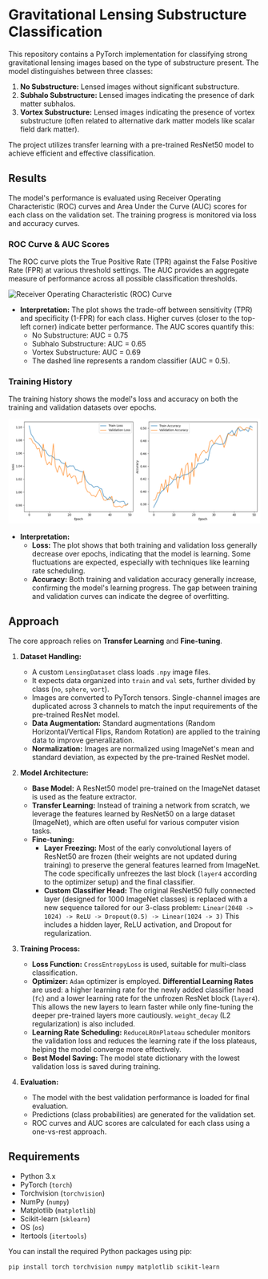 # Gravitational Lensing Substructure Classification

This repository contains a PyTorch implementation for classifying strong gravitational lensing images based on the type of substructure present. The model distinguishes between three classes:
1.  **No Substructure:** Lensed images without significant substructure.
2.  **Subhalo Substructure:** Lensed images indicating the presence of dark matter subhalos.
3.  **Vortex Substructure:** Lensed images indicating the presence of vortex substructure (often related to alternative dark matter models like scalar field dark matter).

The project utilizes transfer learning with a pre-trained ResNet50 model to achieve efficient and effective classification.

## Results

The model's performance is evaluated using Receiver Operating Characteristic (ROC) curves and Area Under the Curve (AUC) scores for each class on the validation set. The training progress is monitored via loss and accuracy curves.

### ROC Curve & AUC Scores

The ROC curve plots the True Positive Rate (TPR) against the False Positive Rate (FPR) at various threshold settings. The AUC provides an aggregate measure of performance across all possible classification thresholds.

![Receiver Operating Characteristic (ROC) Curve](roc_curve.png)

*   **Interpretation:** The plot shows the trade-off between sensitivity (TPR) and specificity (1-FPR) for each class. Higher curves (closer to the top-left corner) indicate better performance. The AUC scores quantify this:
    *   No Substructure: AUC = 0.75
    *   Subhalo Substructure: AUC = 0.65
    *   Vortex Substructure: AUC = 0.69
    *   The dashed line represents a random classifier (AUC = 0.5).

### Training History

The training history shows the model's loss and accuracy on both the training and validation datasets over epochs.

![Training History](training_history.png)

*   **Interpretation:**
    *   **Loss:** The plot shows that both training and validation loss generally decrease over epochs, indicating that the model is learning. Some fluctuations are expected, especially with techniques like learning rate scheduling.
    *   **Accuracy:** Both training and validation accuracy generally increase, confirming the model's learning progress. The gap between training and validation curves can indicate the degree of overfitting.

## Approach

The core approach relies on **Transfer Learning** and **Fine-tuning**.

1.  **Dataset Handling:**
    *   A custom `LensingDataset` class loads `.npy` image files.
    *   It expects data organized into `train` and `val` sets, further divided by class (`no`, `sphere`, `vort`).
    *   Images are converted to PyTorch tensors. Single-channel images are duplicated across 3 channels to match the input requirements of the pre-trained ResNet model.
    *   **Data Augmentation:** Standard augmentations (Random Horizontal/Vertical Flips, Random Rotation) are applied to the training data to improve generalization.
    *   **Normalization:** Images are normalized using ImageNet's mean and standard deviation, as expected by the pre-trained ResNet model.

2.  **Model Architecture:**
    *   **Base Model:** A ResNet50 model pre-trained on the ImageNet dataset is used as the feature extractor.
    *   **Transfer Learning:** Instead of training a network from scratch, we leverage the features learned by ResNet50 on a large dataset (ImageNet), which are often useful for various computer vision tasks.
    *   **Fine-tuning:**
        *   **Layer Freezing:** Most of the early convolutional layers of ResNet50 are frozen (their weights are not updated during training) to preserve the general features learned from ImageNet. The code specifically unfreezes the last block (`layer4` according to the optimizer setup) and the final classifier.
        *   **Custom Classifier Head:** The original ResNet50 fully connected layer (designed for 1000 ImageNet classes) is replaced with a new sequence tailored for our 3-class problem:
            `Linear(2048 -> 1024) -> ReLU -> Dropout(0.5) -> Linear(1024 -> 3)`
            This includes a hidden layer, ReLU activation, and Dropout for regularization.

3.  **Training Process:**
    *   **Loss Function:** `CrossEntropyLoss` is used, suitable for multi-class classification.
    *   **Optimizer:** `Adam` optimizer is employed. **Differential Learning Rates** are used: a higher learning rate for the newly added classifier head (`fc`) and a lower learning rate for the unfrozen ResNet block (`layer4`). This allows the new layers to learn faster while only fine-tuning the deeper pre-trained layers more cautiously. `weight_decay` (L2 regularization) is also included.
    *   **Learning Rate Scheduling:** `ReduceLROnPlateau` scheduler monitors the validation loss and reduces the learning rate if the loss plateaus, helping the model converge more effectively.
    *   **Best Model Saving:** The model state dictionary with the lowest validation loss is saved during training.

4.  **Evaluation:**
    *   The model with the best validation performance is loaded for final evaluation.
    *   Predictions (class probabilities) are generated for the validation set.
    *   ROC curves and AUC scores are calculated for each class using a one-vs-rest approach.

## Requirements

*   Python 3.x
*   PyTorch (`torch`)
*   Torchvision (`torchvision`)
*   NumPy (`numpy`)
*   Matplotlib (`matplotlib`)
*   Scikit-learn (`sklearn`)
*   OS (`os`)
*   Itertools (`itertools`)

You can install the required Python packages using pip:
```bash
pip install torch torchvision numpy matplotlib scikit-learn

